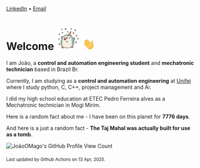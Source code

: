 [LinkedIn](https://www.linkedin.com/in/joão-pedro-gozzoli-b95641301/) &bull;
[Email](joaopedrogozzoli@gmail.com)

# Welcome <img src="happy.gif" height="64px" /> <img src="wave.gif" height="32px" />

I am João, a  **control and automation engineering student** and **mechatronic technician** based in Brazil Br.

Currently, I am studying as a **control and automation engineering** at [Unifei](https://unifei.edu.br) where I study python, C, C++, project management and Ai.

I did my high school education at ETEC Pedro Ferreira alves as a Mechatronic technician in Mogi Mirim.

Here is a random fact about me - I have been on this planet for **7776 days**.

And here is a just a random fact -  **The Taj Mahal was actually built for use as a tomb**.

![JoãoOMago's GitHub Profile View Count](https://komarev.com/ghpvc/?username=JoaoOMago)

<sub>Last updated by Github Actions on 13 Apr, 2025.</sub>

